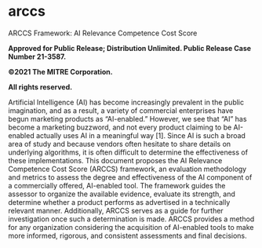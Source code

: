 # arccs
ARCCS Framework: AI Relevance Competence Cost Score

<b>Approved for Public Release; Distribution Unlimited. Public Release Case Number 21-3587.

©2021 The MITRE Corporation. 

All rights reserved.
</b>

Artificial Intelligence (AI) has become increasingly prevalent in the public imagination, and as a result, a variety of commercial enterprises have begun marketing products as “AI-enabled.” However, we see that “AI” has become a marketing buzzword, and not every product claiming to be AI-enabled actually uses AI in a meaningful way [1]. Since AI is such a broad area of study and because vendors often hesitate to share details on underlying algorithms, it is often difficult to determine the effectiveness of these implementations.
This document proposes the AI Relevance Competence Cost Score (ARCCS) framework, an evaluation methodology and metrics to assess the degree and effectiveness of the AI component of a commercially offered, AI-enabled tool. The framework guides the assessor to organize the available evidence, evaluate its strength, and determine whether a product performs as advertised in a technically relevant manner. Additionally, ARCCS serves as a guide for further investigation once such a determination is made.
ARCCS provides a method for any organization considering the acquisition of AI-enabled tools to make more informed, rigorous, and consistent assessments and final decisions.

